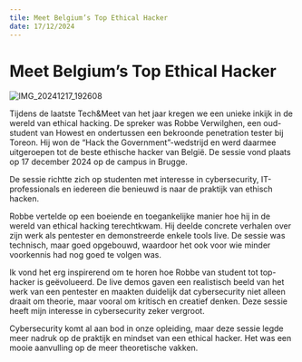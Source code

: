 ```yaml
---
tile: Meet Belgium’s Top Ethical Hacker
date: 17/12/2024
---
```


# Meet Belgium’s Top Ethical Hacker

![IMG_20241217_192608](https://github.com/user-attachments/assets/737eab20-384e-4458-ad0e-4ccb8f1ba983)

Tijdens de laatste Tech&Meet van het jaar kregen we een unieke inkijk in de wereld van ethical hacking. De spreker was Robbe Verwilghen, een oud-student van Howest en ondertussen een bekroonde penetration tester bij Toreon. Hij won de “Hack the Government”-wedstrijd en werd daarmee uitgeroepen tot de beste ethische hacker van België. De sessie vond plaats op 17 december 2024 op de campus in Brugge.

De sessie richtte zich op studenten met interesse in cybersecurity, IT-professionals en iedereen die benieuwd is naar de praktijk van ethisch hacken.

Robbe vertelde op een boeiende en toegankelijke manier hoe hij in de wereld van ethical hacking terechtkwam. Hij deelde concrete verhalen over zijn werk als pentester en demonstreerde enkele tools live. De sessie was technisch, maar goed opgebouwd, waardoor het ook voor wie minder voorkennis had nog goed te volgen was.

Ik vond het erg inspirerend om te horen hoe Robbe van student tot top-hacker is geëvolueerd. De live demos gaven een realistisch beeld van het werk van een pentester en maakten duidelijk dat cybersecurity niet alleen draait om theorie, maar vooral om kritisch en creatief denken. Deze sessie heeft mijn interesse in cybersecurity zeker vergroot.

Cybersecurity komt al aan bod in onze opleiding, maar deze sessie legde meer nadruk op de praktijk en mindset van een ethical hacker. Het was een mooie aanvulling op de meer theoretische vakken.
